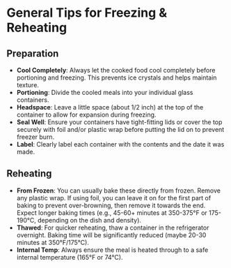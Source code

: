 # General Tips for Freezing & Reheating

## Preparation

- **Cool Completely**: Always let the cooked food cool completely before portioning and freezing. This prevents ice crystals and helps maintain texture.
- **Portioning**: Divide the cooled meals into your individual glass containers.
- **Headspace**: Leave a little space (about 1/2 inch) at the top of the container to allow for expansion during freezing.
- **Seal Well**: Ensure your containers have tight-fitting lids or cover the top securely with foil and/or plastic wrap before putting the lid on to prevent freezer burn.
- **Label**: Clearly label each container with the contents and the date it was made.

## Reheating

- **From Frozen**: You can usually bake these directly from frozen. Remove any plastic wrap. If using foil, you can leave it on for the first part of baking to prevent over-browning, then remove it towards the end. Expect longer baking times (e.g., 45-60+ minutes at 350-375°F or 175-190°C, depending on the dish and density).
- **Thawed**: For quicker reheating, thaw a container in the refrigerator overnight. Baking time will be significantly reduced (maybe 20-30 minutes at 350°F/175°C).
- **Internal Temp**: Always ensure the meal is heated through to a safe internal temperature (165°F or 74°C).